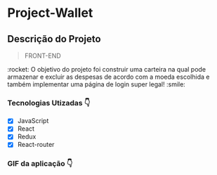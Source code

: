 # Project-Wallet

## Descrição do Projeto
> FRONT-END
<p>:rocket: O objetivo do projeto foi construir uma carteira na qual pode armazenar e excluir as despesas de acordo com a moeda escolhida e 
também implementar uma página de login super legal! :smile:</p>

### Tecnologias Utizadas :point_down:

- [x] JavaScript
- [x] React
- [x] Redux
- [x] React-router

### GIF da aplicação :point_down:

